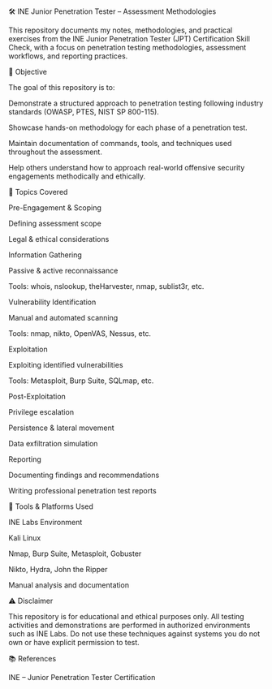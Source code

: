 🛠️ INE Junior Penetration Tester – Assessment Methodologies

This repository documents my notes, methodologies, and practical exercises from the INE Junior Penetration Tester (JPT) Certification Skill Check, with a focus on penetration testing methodologies, assessment workflows, and reporting practices.

🎯 Objective

The goal of this repository is to:

Demonstrate a structured approach to penetration testing following industry standards (OWASP, PTES, NIST SP 800-115).

Showcase hands-on methodology for each phase of a penetration test.

Maintain documentation of commands, tools, and techniques used throughout the assessment.

Help others understand how to approach real-world offensive security engagements methodically and ethically.

🧩 Topics Covered

Pre-Engagement & Scoping

Defining assessment scope

Legal & ethical considerations

Information Gathering

Passive & active reconnaissance

Tools: whois, nslookup, theHarvester, nmap, sublist3r, etc.

Vulnerability Identification

Manual and automated scanning

Tools: nmap, nikto, OpenVAS, Nessus, etc.

Exploitation

Exploiting identified vulnerabilities

Tools: Metasploit, Burp Suite, SQLmap, etc.

Post-Exploitation

Privilege escalation

Persistence & lateral movement

Data exfiltration simulation

Reporting

Documenting findings and recommendations

Writing professional penetration test reports

🧰 Tools & Platforms Used

INE Labs Environment

Kali Linux

Nmap, Burp Suite, Metasploit, Gobuster

Nikto, Hydra, John the Ripper

Manual analysis and documentation


⚠️ Disclaimer

This repository is for educational and ethical purposes only.
All testing activities and demonstrations are performed in authorized environments such as INE Labs.
Do not use these techniques against systems you do not own or have explicit permission to test.

📚 References

INE – Junior Penetration Tester Certification

